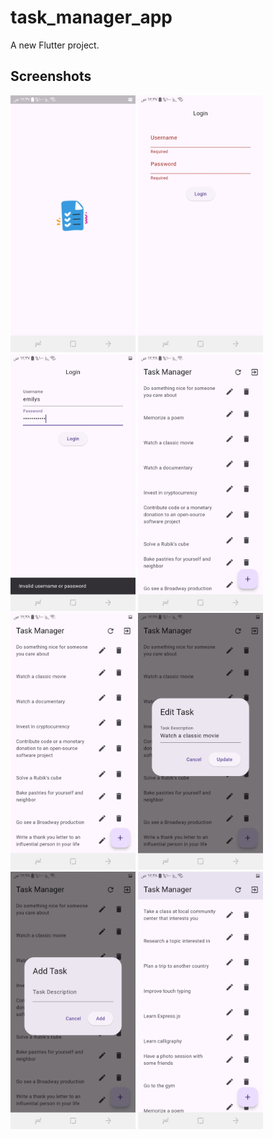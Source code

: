 # task_manager_app

A new Flutter project.

## Screenshots

<img src="screenshots/screenshot_1.jpg" width="200"> 

<img src="screenshots/screenshot_2.jpg" width="200"> 
 
<img src="screenshots/screenshot_3.jpg" width="200">  

<img src="screenshots/screenshot_4.jpg" width="200">  

<img src="screenshots/screenshot_5.jpg" width="200">  

<img src="screenshots/screenshot_6.jpg" width="200"> 

<img src="screenshots/screenshot_7.jpg" width="200"> 

<img src="screenshots/screenshot_8.jpg" width="200"> 
